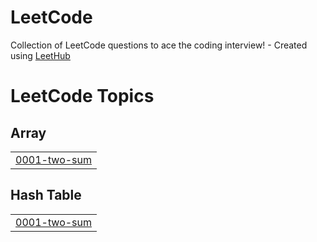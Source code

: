 # LeetCode
Collection of LeetCode questions to ace the coding interview! - Created using [LeetHub](https://github.com/QasimWani/LeetHub)

<!---LeetCode Topics Start-->
# LeetCode Topics
## Array
|  |
| ------- |
| [0001-two-sum](https://github.com/SD3K/LeetCode/tree/master/0001-two-sum) |
## Hash Table
|  |
| ------- |
| [0001-two-sum](https://github.com/SD3K/LeetCode/tree/master/0001-two-sum) |
<!---LeetCode Topics End-->